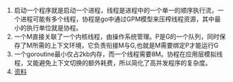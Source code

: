 1. 启动一个程序就是启动一个进程，线程是进程中的一个单一的顺序执行流，一个进程可能有多个线程，协程是go中通过GPM模型来压榨线程资源，其中最小的执行单位就是协程。
2. 一个M直接关联了一个内核线程，由操作系统管理。P是G的一个队列，同时保存了M所需的上下文环境，它负责衔接M与G,也就是M需要绑定P才能运行G
3. 一个goroutine最小仅占2kb内存，而一个线程需要8M。协程在应用层模拟线程，又能避免上下文切换的额外耗费，所以简化了高并发程序的复杂度。
4. [资料](https://zhuanlan.zhihu.com/p/60613088)